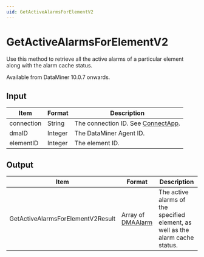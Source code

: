 ```yaml
---
uid: GetActiveAlarmsForElementV2
---
```


# GetActiveAlarmsForElementV2

Use this method to retrieve all the active alarms of a particular element along with the alarm cache status.

Available from DataMiner 10.0.7 onwards.

## Input

| Item       | Format  | Description                                          |
|------------|---------|------------------------------------------------------|
| connection | String  | The connection ID. See [ConnectApp](xref:ConnectApp). |
| dmaID      | Integer | The DataMiner Agent ID.                              |
| elementID  | Integer | The element ID.                                      |

## Output

| Item | Format | Description |
|--|--|--|
| GetActiveAlarmsForElementV2Result | Array of [DMAAlarm](xref:DMAAlarm) | The active alarms of the specified element, as well as the alarm cache status. |

